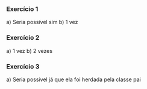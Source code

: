 ### Exercício 1 

a) Seria possível sim 
b) 1 vez

### Exercício 2 

a) 1 vez
b) 2 vezes

### Exercício 3 

a) Seria possivel já que ela foi herdada pela classe pai